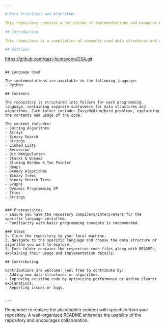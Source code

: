 ```yaml
---

# Data Structures and Algorithms

This repository contains a collection of implementations and examples of various data structures and algorithms in python programming language. It’s intended to serve as a reference and learning resource for anyone interested in understanding these fundamental concepts in computer science.

## Introduction

This repository is a compilation of commonly used data structures and algorithms, implemented in python programming language. The purpose is to provide clear, well-commented code for educational and reference purposes. Whether you’re a beginner or an experienced developer, this repository can serve as a helpful resource for understanding and implementing these foundational concepts.

## GitClone
```
https://github.com/qazi-humayoon/DSA.git

```

## Language Used

The implementations are available in the following language:
- Python

## Contents

The repository is structured into folders for each programming language, containing separate subfolders for data structures and algorithms. Each folder includes Easy/Medium/Hard problems, explaining the contents and usage of the code.

The content includes:
- Sorting Algorithms
- Arrays
- Binary Search
- Strings
- Linked Lists
- Recursion
- Bit Manipulation
- Stacks & Queues
- Sliding Window & Two Pointer
- Heaps
- Greedy Algorithms
- Binary Trees
- Binary Search Tress
- Graphs
- Dynamic Programming DP
- Tries
- Strings


### Prerequisites
- Ensure you have the necessary compilers/interpreters for the specific language installed.
- Familiarity with basic programming concepts is recommended.

### Steps
1. Clone the repository to your local machine.
2. Navigate to the specific language and choose the data structure or algorithm you want to explore.
3. Each folder contains the respective code files along with READMEs explaining their usage and implementation details.

## Contributing

Contributions are welcome! Feel free to contribute by:
- Adding new data structures or algorithms.
- Improving existing code by optimizing performance or adding clearer explanations.
- Reporting issues or bugs.


---
```


Remember to replace the placeholder content with specifics from your repository. A well-organized README enhances the usability of the repository and encourages collaboration.
